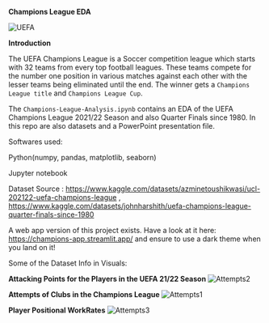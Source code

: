 **Champions League EDA**

![UEFA](https://github.com/StormzzG/Champions-League/assets/142024535/04f00db8-ceb6-403c-9db9-9b2ec30e0032)

**Introduction**

The UEFA Champions League is a Soccer competition league which starts with 32 teams from every top football leagues. These teams compete for the number one position in various matches against each other with the lesser teams being eliminated until the end. The winner gets a `Champions League title` and `Champions League Cup`.

The `Champions-League-Analysis.ipynb` contains an EDA of the UEFA Champions League 2021/22 Season and also Quarter Finals since 1980. In this repo are also datasets and a PowerPoint presentation file.

Softwares used:

Python(numpy, pandas, matplotlib, seaborn)

Jupyter notebook

Dataset Source : https://www.kaggle.com/datasets/azminetoushikwasi/ucl-202122-uefa-champions-league , https://www.kaggle.com/datasets/johnharshith/uefa-champions-league-quarter-finals-since-1980

A web app version of this project exists.
Have a look at it here: https://champions-app.streamlit.app/ and ensure to use a dark theme when you land on it!

Some of the Dataset Info in Visuals:

**Attacking Points for the Players in the UEFA 21/22 Season**
![Attempts2](https://github.com/StormzzG/Champions-League/assets/142024535/67ec2d60-5ba2-4d5a-8120-9e8e36ebfd33)

**Attempts of Clubs in the Champions League**
![Attempts1](https://github.com/StormzzG/Champions-League/assets/142024535/6f2ed911-9b02-467e-b58d-cf1e1bf8d079)

**Player Positional WorkRates**
![Attempts3](https://github.com/StormzzG/Champions-League/assets/142024535/f8458fbd-26d2-425b-8417-5b13f6f387cb)












